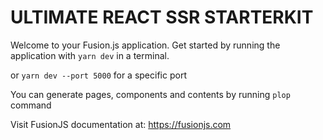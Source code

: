 # ULTIMATE REACT SSR STARTERKIT

Welcome to your Fusion.js application. Get started by running the application with `yarn dev` in a terminal.

or `yarn dev --port 5000` for a specific port

You can generate pages, components and contents by running `plop` command

Visit FusionJS documentation at: https://fusionjs.com
